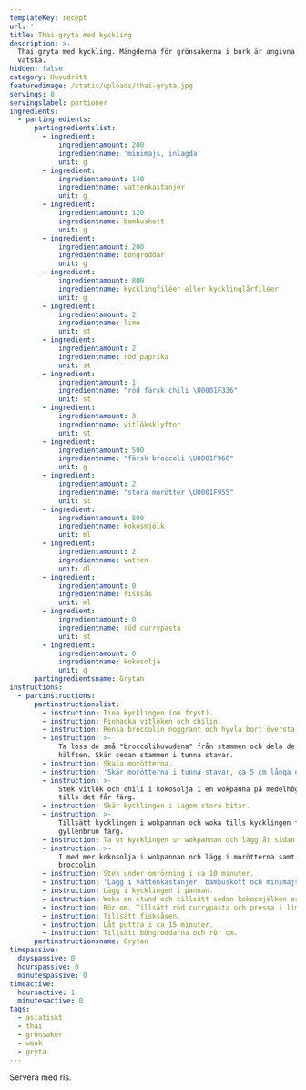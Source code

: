 ```yaml
---
templateKey: recept
url: ''
title: Thai-gryta med kyckling
description: >-
  Thai-gryta med kyckling. Mängderna för grönsakerna i burk är angivna exklusive
  vätska.
hidden: false
category: Huvudrätt
featuredimage: /static/uploads/thai-gryta.jpg
servings: 8
servingslabel: portioner
ingredients:
  - partingredients:
      partingredientslist:
        - ingredient:
            ingredientamount: 200
            ingredientname: 'minimajs, inlagda'
            unit: g
        - ingredient:
            ingredientamount: 140
            ingredientname: vattenkastanjer
            unit: g
        - ingredient:
            ingredientamount: 120
            ingredientname: bambuskott
            unit: g
        - ingredient:
            ingredientamount: 200
            ingredientname: böngroddar
            unit: g
        - ingredient:
            ingredientamount: 800
            ingredientname: kycklingfiléer eller kycklinglårfiléer
            unit: g
        - ingredient:
            ingredientamount: 2
            ingredientname: lime
            unit: st
        - ingredient:
            ingredientamount: 2
            ingredientname: röd paprika
            unit: st
        - ingredient:
            ingredientamount: 1
            ingredientname: "röd färsk chili \U0001F336"
            unit: st
        - ingredient:
            ingredientamount: 3
            ingredientname: vitlöksklyftor
            unit: st
        - ingredient:
            ingredientamount: 500
            ingredientname: "färsk broccoli \U0001F966"
            unit: g
        - ingredient:
            ingredientamount: 2
            ingredientname: "stora morötter \U0001F955"
            unit: st
        - ingredient:
            ingredientamount: 800
            ingredientname: kokosmjölk
            unit: ml
        - ingredient:
            ingredientamount: 2
            ingredientname: vatten
            unit: dl
        - ingredient:
            ingredientamount: 0
            ingredientname: fisksås
            unit: ml
        - ingredient:
            ingredientamount: 0
            ingredientname: röd currypasta
            unit: st
        - ingredient:
            ingredientamount: 0
            ingredientname: kokosolja
            unit: g
      partingredientsname: Grytan
instructions:
  - partinstructions:
      partinstructionslist:
        - instruction: Tina kycklingen (om fryst).
        - instruction: Finhacka vitlöken och chilin.
        - instruction: Rensa broccolin noggrant och hyvla bort översta lagret på stammen.
        - instruction: >-
            Ta loss de små "broccolihuvudena" från stammen och dela de på
            hälften. Skär sedan stammen i tunna stavar.
        - instruction: Skala morötterna.
        - instruction: 'Skär morötterna i tunna stavar, ca 5 cm långa och 5 mm tunna.'
        - instruction: >-
            Stek vitlök och chili i kokosolja i en wokpanna på medelhög värme
            tills det får färg.
        - instruction: Skär kycklingen i lagom stora bitar.
        - instruction: >-
            Tillsätt kycklingen i wokpannan och woka tills kycklingen fått lätt
            gyllenbrun färg.
        - instruction: Ta ut kycklingen ur wokpannan och lägg åt sidan.
        - instruction: >-
            I med mer kokosolja i wokpannan och lägg i morötterna samt
            broccolin.
        - instruction: Stek under omrörning i ca 10 minuter.
        - instruction: 'Lägg i vattenkastanjer, bambuskott och minimajs och rör om.'
        - instruction: Lägg i kycklingen i pannan.
        - instruction: Woka en stund och tillsätt sedan kokosmjölken och vattnet.
        - instruction: Rör om. Tillsätt röd currypasta och pressa i limesaft.
        - instruction: Tillsätt fisksåsen.
        - instruction: Låt puttra i ca 15 minuter.
        - instruction: Tillsätt böngroddarna och rör om.
      partinstructionsname: Grytan
timepassive:
  dayspassive: 0
  hourspassive: 0
  minutespassive: 0
timeactive:
  hoursactive: 1
  minutesactive: 0
tags:
  - asiatiskt
  - thai
  - grönsaker
  - wook
  - gryta
---
```


Servera med ris.
